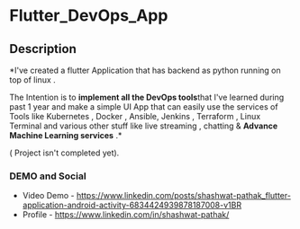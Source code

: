 # Flutter_DevOps_App

## Description
*I've created a flutter Application that has backend as python running on top of linux . 

The Intention is to **implement all the DevOps tools**that I've learned during past 1 year and make a simple UI App that can easily use the services of Tools like Kubernetes , Docker , Ansible, Jenkins , Terraform , Linux Terminal and various other stuff like live streaming , chatting & **Advance Machine Learning services** .*

( Project isn't completed yet).

### DEMO and Social
*  Video Demo - https://www.linkedin.com/posts/shashwat-pathak_flutter-application-android-activity-6834424939878187008-v1BR
*  Profile - https://www.linkedin.com/in/shashwat-pathak/
